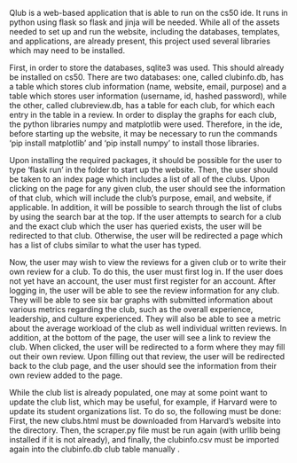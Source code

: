 Qlub is a web-based application that is able to run on the cs50 ide. It runs in python using flask so flask and jinja will be needed. While all of the assets needed to set up and run the website, including the databases, templates, and applications, are already present, this project used several libraries which may need to be installed.

First, in order to store the databases, sqlite3 was used. This should already be installed on cs50. There are two databases: one, called clubinfo.db, has a table which stores club information (name, website, email, purpose) and a table which stores user information (username, id, hashed password), while the other, called clubreview.db, has a table for each club, for which each entry in the table in a review. In order to display the graphs for each club, the python libraries numpy and matplotlib were used. Therefore, in the ide, before starting up the website, it may be necessary to run the commands ‘pip install matplotlib’ and ‘pip install numpy’ to install those libraries.

Upon installing the required packages, it should be possible for the user to type ‘flask run’ in the folder to start up the website. Then, the user should be taken to an index page which includes a list of all of the clubs. Upon clicking on the page for any given club, the user should see the information of that club, which will include the club’s purpose, email, and website, if applicable. In addition, it will be possible to search through the list of clubs by using the search bar at the top. If the user attempts to search for a club and the exact club which the user has queried exists, the user will be redirected to that club. Otherwise, the user will be redirected a page which has a list of clubs similar to what the user has typed.

Now, the user may wish to view the reviews for a given club or to write their own review for a club. To do this, the user must first log in. If the user does not yet have an account, the user must first register for an account. After logging in, the user will be able to see the review information for any club. They will be able to see six bar graphs with submitted information about various metrics regarding the club, such as the overall experience, leadership, and culture experienced. They will also be able to see a metric about the average workload of the club as well individual written reviews. In addition, at the bottom of the page, the user will see a link to review the club. When clicked, the user will be redirected to a form where they may fill out their own review. Upon filling out that review, the user will be redirected back to the club page, and the user should see the information from their own review added to the page.

While the club list is already populated, one may at some point want to update the club list, which may be useful, for example, if Harvard were to update its student organizations list. To do so, the following must be done: First, the new clubs.html must be downloaded from Harvard’s website into the directory. Then, the scraper.py file must be run again (with urllib being installed if it is not already), and finally, the clubinfo.csv must be imported again into the clubinfo.db club table manually .

